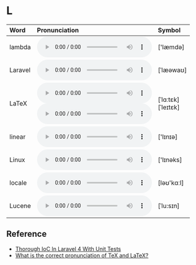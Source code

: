 
# L

| Word  | Pronunciation | Symbol |
| :-- | :-- | :-- |
| lambda | <audio :src="$withBase('/audio/lambda.mp3')" controls="controls" controlslist="nodownload"></audio> | ['læmdə] |
| Laravel | <audio :src="$withBase('/audio/Laravel.mp3')" controls="controls" controlslist="nodownload"></audio> | [ˈlæəwaʊ] |
| LaTeX | <audio :src="$withBase('/audio/LaTeX-0.mp3')" controls="controls" controlslist="nodownload"></audio><br/><audio :src="$withBase('/audio/LaTeX-1.mp3')" controls="controls" controlslist="nodownload"></audio> | [ˈlɑːtɛk]<br/>[ˈleɪtɛk] |
| linear | <audio :src="$withBase('/audio/linear.mp3')" controls="controls" controlslist="nodownload"></audio> | ['lɪnɪə] |
| Linux | <audio :src="$withBase('/audio/Linux.mp3')" controls="controls" controlslist="nodownload"></audio> | ['lɪnəks] |
| locale | <audio :src="$withBase('/audio/locale.mp3')" controls="controls" controlslist="nodownload"></audio> | [ləʊ'kɑːl] |
| Lucene | <audio :src="$withBase('/audio/Lucene.mp3')" controls="controls" controlslist="nodownload"></audio> | [ˈlu:sɪn] |

## Reference

- [Thorough IoC In Laravel 4 With Unit Tests](https://www.youtube.com/watch?v=F1VyHfoUuLU&feature=youtu.be)
- [What is the correct pronunciation of TeX and LaTeX?](https://tex.stackexchange.com/questions/17502/what-is-the-correct-pronunciation-of-tex-and-latex)
